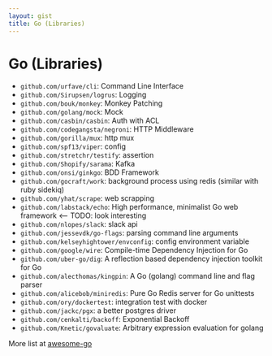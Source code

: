 ```yaml
---
layout: gist
title: Go (Libraries)
---
```


# Go (Libraries)



- `github.com/urfave/cli`: Command Line Interface
- `github.com/Sirupsen/logrus`: Logging
- `github.com/bouk/monkey`: Monkey Patching
- `github.com/golang/mock`: Mock
- `github.com/casbin/casbin`: Auth with ACL
- `github.com/codegangsta/negroni`: HTTP Middleware
- `github.com/gorilla/mux`: http mux
- `github.com/spf13/viper`: config
- `github.com/stretchr/testify`: assertion
- `github.com/Shopify/sarama`: Kafka
- `github.com/onsi/ginkgo`: BDD Framework
- `github.com/gocraft/work`: background process using redis (similar with ruby sidekiq)
- `github.com/yhat/scrape`: web scrapping
- `github.com/labstack/echo`: High performance, minimalist Go web framework  <-- TODO: look interesting
- `github.com/nlopes/slack`: slack api
- `github.com/jessevdk/go-flags`: parsing command line arguments
- `github.com/kelseyhightower/envconfig`: config environment variable
- `github.com/google/wire`: Compile-time Dependency Injection for Go
- `github.com/uber-go/dig`: A reflection based dependency injection toolkit for Go
- `github.com/alecthomas/kingpin`: A Go (golang) command line and flag parser
- `github.com/alicebob/miniredis`: Pure Go Redis server for Go unittests
- `github.com/ory/dockertest`: integration test with docker
- `github.com/jackc/pgx`: a better postgres driver
- `github.com/cenkalti/backoff`: Exponential Backoff
- `github.com/Knetic/govaluate`: Arbitrary expression evaluation for golang

More list at [awesome-go](https://awesome-go.com/)